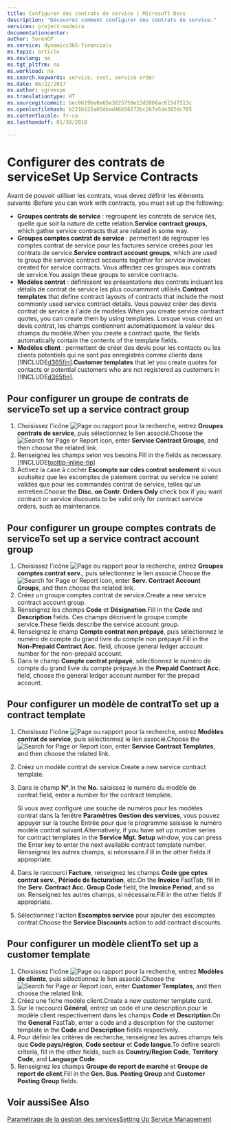 ```yaml
---
title: Configurer des contrats de service | Microsoft Docs
description: "Découvrez comment configurer des contrats de service."
services: project-madeira
documentationcenter: 
author: SorenGP
ms.service: dynamics365-financials
ms.topic: article
ms.devlang: na
ms.tgt_pltfrm: na
ms.workload: na
ms.search.keywords: service, cost, service order
ms.date: 08/22/2017
ms.author: sgroespe
ms.translationtype: HT
ms.sourcegitcommit: bec0619be0a65e3625759e13d2866ac615d7513c
ms.openlocfilehash: b221b125a65dbad46b56172bc267a5da382dc765
ms.contentlocale: fr-ca
ms.lasthandoff: 01/30/2018

---
```


# <a name="set-up-service-contracts"></a><span data-ttu-id="9a772-103">Configurer des contrats de service</span><span class="sxs-lookup"><span data-stu-id="9a772-103">Set Up Service Contracts</span></span>
<span data-ttu-id="9a772-104">Avant de pouvoir utiliser les contrats, vous devez définir les éléments suivants :</span><span class="sxs-lookup"><span data-stu-id="9a772-104">Before you can work with contracts, you must set up the following:</span></span> 

* <span data-ttu-id="9a772-105">**Groupes contrats de service** : regroupent les contrats de service liés, quelle que soit la nature de cette relation.</span><span class="sxs-lookup"><span data-stu-id="9a772-105">**Service contract groups**, which gather service contracts that are related in some way.</span></span>
* <span data-ttu-id="9a772-106">**Groupes comptes contrat de service** : permettent de regrouper les comptes contrat de service pour les factures service créées pour les contrats de service.</span><span class="sxs-lookup"><span data-stu-id="9a772-106">**Service contract account groups**, which are used to group the service contract accounts together for service invoices created for service contracts.</span></span> <span data-ttu-id="9a772-107">Vous affectez ces groupes aux contrats de service.</span><span class="sxs-lookup"><span data-stu-id="9a772-107">You assign these groups to service contracts.</span></span>  
* <span data-ttu-id="9a772-108">**Modèles contrat** : définissent les présentations des contrats incluant les détails de contrat de service les plus couramment utilisés.</span><span class="sxs-lookup"><span data-stu-id="9a772-108">**Contract templates** that define contract layouts of contracts that include the most commonly used service contract details.</span></span> <span data-ttu-id="9a772-109">Vous pouvez créer des devis contrat de service à l'aide de modèles.</span><span class="sxs-lookup"><span data-stu-id="9a772-109">When you create service contract quotes, you can create them by using templates.</span></span> <span data-ttu-id="9a772-110">Lorsque vous créez un devis contrat, les champs contiennent automatiquement la valeur des champs du modèle.</span><span class="sxs-lookup"><span data-stu-id="9a772-110">When you create a contract quote, the fields automatically contain the contents of the template fields.</span></span>
* <span data-ttu-id="9a772-111">**Modèles client** : permettent de créer des devis pour les contacts ou les clients potentiels qui ne sont pas enregistrés comme clients dans [!INCLUDE[d365fin](includes/d365fin_md.md)].</span><span class="sxs-lookup"><span data-stu-id="9a772-111">**Customer templates** that let you create quotes for contacts or potential customers who are not registered as customers in [!INCLUDE[d365fin](includes/d365fin_md.md)].</span></span>  

## <a name="to-set-up-a-service-contract-group"></a><span data-ttu-id="9a772-112">Pour configurer un groupe de contrats de service</span><span class="sxs-lookup"><span data-stu-id="9a772-112">To set up a service contract group</span></span>  
1. <span data-ttu-id="9a772-113">Choisissez l'icône ![Page ou rapport pour la recherche](media/ui-search/search_small.png "icône Page ou rapport pour la recherche"), entrez **Groupes contrats de service**, puis sélectionnez le lien associé.</span><span class="sxs-lookup"><span data-stu-id="9a772-113">Choose the ![Search for Page or Report](media/ui-search/search_small.png "Search for Page or Report icon") icon, enter **Service Contract Groups**, and then choose the related link.</span></span>  
2. <span data-ttu-id="9a772-114">Renseignez les champs selon vos besoins.</span><span class="sxs-lookup"><span data-stu-id="9a772-114">Fill in the fields as necessary.</span></span> [!INCLUDE[tooltip-inline-tip](includes/tooltip-inline-tip_md.md)]
3. <span data-ttu-id="9a772-115">Activez la case à cocher **Escompte sur cdes contrat seulement** si vous souhaitez que les escomptes de paiement contrat ou service ne soient valides que pour les commandes contrat de service, telles qu'un entretien.</span><span class="sxs-lookup"><span data-stu-id="9a772-115">Choose the **Disc. on Contr. Orders Only** check box if you want contract or service discounts to be valid only for contract service orders, such as maintenance.</span></span>  

## <a name="to-set-up-a-service-contract-account-group"></a><span data-ttu-id="9a772-116">Pour configurer un groupe comptes contrats de service</span><span class="sxs-lookup"><span data-stu-id="9a772-116">To set up a service contract account group</span></span>  
1. <span data-ttu-id="9a772-117">Choisissez l'icône ![Page ou rapport pour la recherche](media/ui-search/search_small.png "icône Page ou rapport pour la recherche"), entrez **Groupes comptes contrat serv.**, puis sélectionnez le lien associé.</span><span class="sxs-lookup"><span data-stu-id="9a772-117">Choose the ![Search for Page or Report](media/ui-search/search_small.png "Search for Page or Report icon") icon, enter **Serv. Contract Account Groups**, and then choose the related link.</span></span>  
2. <span data-ttu-id="9a772-118">Créez un groupe comptes contrat de service.</span><span class="sxs-lookup"><span data-stu-id="9a772-118">Create a new service contract account group.</span></span>   
3. <span data-ttu-id="9a772-119">Renseignez les champs **Code** et **Désignation**.</span><span class="sxs-lookup"><span data-stu-id="9a772-119">Fill in the **Code** and **Description** fields.</span></span> <span data-ttu-id="9a772-120">Ces champs décrivent le groupe compte service.</span><span class="sxs-lookup"><span data-stu-id="9a772-120">These fields describe the service account group.</span></span>  
4. <span data-ttu-id="9a772-121">Renseignez le champ **Compte contrat non prépayé**, puis sélectionnez le numéro de compte du grand livre du compte non prépayé.</span><span class="sxs-lookup"><span data-stu-id="9a772-121">Fill in the **Non-Prepaid Contract Acc.** field, choose general ledger account number for the non-prepaid account.</span></span>  
5. <span data-ttu-id="9a772-122">Dans le champ **Compte contrat prépayé**, sélectionnez le numéro de compte du grand livre du compte prépayé.</span><span class="sxs-lookup"><span data-stu-id="9a772-122">In the **Prepaid Contract Acc.** field, choose the general ledger account number for the prepaid account.</span></span>  

## <a name="to-set-up-a-contract-template"></a><span data-ttu-id="9a772-123">Pour configurer un modèle de contrat</span><span class="sxs-lookup"><span data-stu-id="9a772-123">To set up a contract template</span></span>  
1. <span data-ttu-id="9a772-124">Choisissez l'icône ![Page ou rapport pour la recherche](media/ui-search/search_small.png "icône Page ou rapport pour la recherche"), entrez **Modèles contrat de service**, puis sélectionnez le lien associé.</span><span class="sxs-lookup"><span data-stu-id="9a772-124">Choose the ![Search for Page or Report](media/ui-search/search_small.png "Search for Page or Report icon") icon, enter **Service Contract Templates**, and then choose the related link.</span></span>  
2. <span data-ttu-id="9a772-125">Créez un modèle contrat de service.</span><span class="sxs-lookup"><span data-stu-id="9a772-125">Create a new service contract template.</span></span>  
3. <span data-ttu-id="9a772-126">Dans le champ **N°**,</span><span class="sxs-lookup"><span data-stu-id="9a772-126">In the **No.**</span></span> <span data-ttu-id="9a772-127">saisissez le numéro du modèle de contrat.</span><span class="sxs-lookup"><span data-stu-id="9a772-127">field, enter a number for the contract template.</span></span>  
  
     <span data-ttu-id="9a772-128">Si vous avez configuré une souche de numéros pour les modèles contrat dans la fenêtre **Paramètres Gestion des services**, vous pouvez appuyer sur la touche Entrée pour que le programme saisisse le numéro modèle contrat suivant.</span><span class="sxs-lookup"><span data-stu-id="9a772-128">Alternatively, if you have set up number series for contract templates in the **Service Mgt. Setup** window, you can press the Enter key to enter the next available contract template number.</span></span> <span data-ttu-id="9a772-129">Renseignez les autres champs, si nécessaire.</span><span class="sxs-lookup"><span data-stu-id="9a772-129">Fill in the other fields if appropriate.</span></span>  
  
4. <span data-ttu-id="9a772-130">Dans le raccourci **Facture**, renseignez les champs **Code gpe cptes contrat serv.**, **Période de facturation**, etc.</span><span class="sxs-lookup"><span data-stu-id="9a772-130">On the **Invoice** FastTab, fill in the **Serv. Contract Acc. Group Code** field, the **Invoice Period**, and so on.</span></span> <span data-ttu-id="9a772-131">Renseignez les autres champs, si nécessaire.</span><span class="sxs-lookup"><span data-stu-id="9a772-131">Fill in the other fields if appropriate.</span></span>  
5. <span data-ttu-id="9a772-132">Sélectionnez l'action **Escomptes service** pour ajouter des escomptes contrat.</span><span class="sxs-lookup"><span data-stu-id="9a772-132">Choose the **Service Discounts** action to add contract discounts.</span></span>  

## <a name="to-set-up-a-customer-template"></a><span data-ttu-id="9a772-133">Pour configurer un modèle client</span><span class="sxs-lookup"><span data-stu-id="9a772-133">To set up a customer template</span></span>  
1. <span data-ttu-id="9a772-134">Choisissez l'icône ![Page ou rapport pour la recherche](media/ui-search/search_small.png "icône Page ou rapport pour la recherche"), entrez **Modèles de clients**, puis sélectionnez le lien associé.</span><span class="sxs-lookup"><span data-stu-id="9a772-134">Choose the ![Search for Page or Report](media/ui-search/search_small.png "Search for Page or Report icon") icon, enter **Customer Templates**, and then choose the related link.</span></span>  
2. <span data-ttu-id="9a772-135">Créez une fiche modèle client.</span><span class="sxs-lookup"><span data-stu-id="9a772-135">Create a new customer template card.</span></span>  
3. <span data-ttu-id="9a772-136">Sur le raccourci **Général**, entrez un code et une description pour le modèle client respectivement dans les champs **Code** et **Description**.</span><span class="sxs-lookup"><span data-stu-id="9a772-136">On the **General** FastTab, enter a code and a description for the customer template in the **Code** and **Description** fields respectively.</span></span> 
4. <span data-ttu-id="9a772-137">Pour définir les critères de recherche, renseignez les autres champs tels que **Code pays/région**, **Code secteur** et **Code langue**.</span><span class="sxs-lookup"><span data-stu-id="9a772-137">To define search criteria, fill in the other fields, such as **Country/Region Code**, **Territory Code**, and **Language Code**.</span></span>  
5. <span data-ttu-id="9a772-138">Renseignez les champs **Groupe de report de marché** et **Groupe de report de client**.</span><span class="sxs-lookup"><span data-stu-id="9a772-138">Fill in the **Gen. Bus. Posting Group** and **Customer Posting Group** fields.</span></span>  

## <a name="see-also"></a><span data-ttu-id="9a772-139">Voir aussi</span><span class="sxs-lookup"><span data-stu-id="9a772-139">See Also</span></span>
[<span data-ttu-id="9a772-140">Paramétrage de la gestion des services</span><span class="sxs-lookup"><span data-stu-id="9a772-140">Setting Up Service Management</span></span>](service-setup-service.md)
